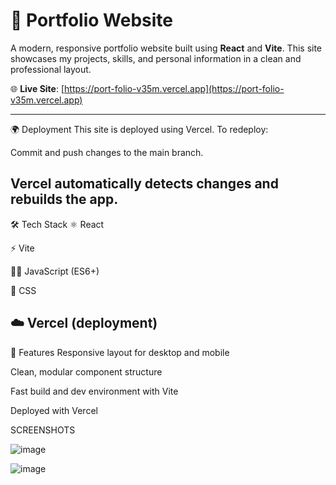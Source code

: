 # 💼 Portfolio Website

A modern, responsive portfolio website built using **React** and **Vite**. This site showcases my projects, skills, and personal information in a clean and professional layout.

🌐 **Live Site**: [https://port-folio-v35m.vercel.app](https://port-folio-v35m.vercel.app)

---



🌍 Deployment
This site is deployed using Vercel. To redeploy:

Commit and push changes to the main branch.

Vercel automatically detects changes and rebuilds the app.
---
🛠 Tech Stack
⚛️ React

⚡ Vite

🧑‍💻 JavaScript (ES6+)

🎨 CSS

☁️ Vercel (deployment)
----
📌 Features
Responsive layout for desktop and mobile

Clean, modular component structure

Fast build and dev environment with Vite

Deployed with Vercel




SCREENSHOTS 



![image](https://github.com/user-attachments/assets/ca7d8810-42a1-488d-b8d8-64eeaa350db1)



![image](https://github.com/user-attachments/assets/56f3cc93-e3e8-4bfb-9cac-f339285ff7f0)

